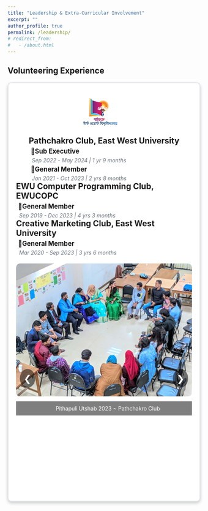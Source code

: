 ```yaml
---
title: "Leadership & Extra-Curricular Involvement"
excerpt: ""
author_profile: true
permalink: /leadership/
# redirect_from: 
#   - /about.html
---
```

## Volunteering Experience

<div align="center">
  <div class="container">
    <div class="header">
      <img src="https://github.com/fahimrayhan/fahimrayhan.github.io/blob/master/gallery/pic2/pathchakro.png?raw=true" alt="Pathchakro Logo" class="logo">
      <div>
        <h4 class="title">Pathchakro Club, East West University</h4>
        <p class="position">📌Sub Executive</p>
        <p class="duration">Sep 2022 - May 2024 | 1 yr 9 months</p>
        <p class="position">📌General Member</p>
        <p class="duration">Jan 2021 - Oct 2023 | 2 yrs 8 months</p>
      </div>
      <div>
        <h4 class="title">EWU Computer Programming Club, EWUCOPC</h4>
        <p class="position">📌General Member</p>
        <p class="duration">Sep 2019 - Dec 2023 | 4 yrs 3 months</p>
      </div>
      <div>
        <h4 class="title">Creative Marketing Club, East West University</h4>
        <p class="position">📌General Member</p>
        <p class="duration">Mar 2020 - Sep 2023 | 3 yrs 6 months</p>
      </div>
    </div>
    <div class="carousel-container">
      <div id="carousel" class="carousel">
        <div class="slide">
          <img src="https://github.com/fahimrayhan/fahimrayhan.github.io/blob/master/gallery/pathchakro3.jpg?raw=true" alt="img2" class="slide-image">
          <div class="caption">Pithapuli Utshab 2023 ~ Pathchakro Club</div>
        </div>
        <div class="slide">
          <img src="https://github.com/fahimrayhan/fahimrayhan.github.io/blob/master/gallery/pathchakro5.jpg?raw=true" alt="img2" class="slide-image">
          <div class="caption">Pithapuli Utshab 2023 ~ Pathchakro Club</div>
        </div>
        <div class="slide">
          <img src="https://github.com/fahimrayhan/fahimrayhan.github.io/blob/master/gallery/pathchakro6.jpg?raw=true" alt="img2" class="slide-image">
          <div class="caption">Pithapuli Utshab 2023 Organizing Team ~ Pathchakro Club</div>
        </div>
        <div class="slide">
          <img src="https://github.com/fahimrayhan/fahimrayhan.github.io/blob/master/gallery/pathchakro8.jpg?raw=true" alt="img2" class="slide-image">
          <div class="caption">A Regular Reading Sesson ~ Pathchakro Club</div>
        </div>
        <div class="slide">
          <img src="https://github.com/fahimrayhan/fahimrayhan.github.io/blob/master/gallery/even2.jpeg?raw=true" alt="img2" class="slide-image">
          <div class="caption">Team photo after a cultural program ~ Pathchakro Club</div>
        </div>
        <div class="slide">
          <img src="https://github.com/fahimrayhan/fahimrayhan.github.io/blob/master/gallery/even3.jpeg?raw=true" alt="img2" class="slide-image">
          <div class="caption">Team photo after a signeture program ~ Pathchakro Club</div>
        </div>
        <div class="slide">
          <img src="https://github.com/fahimrayhan/fahimrayhan.github.io/blob/master/gallery/pathchakro11.jpg?raw=true" alt="img2" class="slide-image">
          <div class="caption">Group photo with club members ~ Pathchakro Club</div>
        </div>
        <div class="slide">
          <img src="https://github.com/fahimrayhan/fahimrayhan.github.io/blob/master/gallery/subEC.jpg?raw=true" alt="img2" class="slide-image">
          <div class="caption">EWU Pathchakro Club SUB EC Poster ~ 2022</div>
        </div>
        <div class="slide">
          <img src="https://github.com/fahimrayhan/fahimrayhan.github.io/blob/master/gallery/pathchakro1.jpg?raw=true" alt="img1" class="slide-image">
          <div class="caption">Recent Pathchakro Panel Handover Event - 2024</div>
        </div>
        <!-- Add more images below -->
        <div class="slide">
          <img src="https://github.com/fahimrayhan/fahimrayhan.github.io/blob/master/gallery/ewuCMC.jpg?raw=true" alt="img5" class="slide-image">
          <div class="caption">EWU Creative Marketing Club Ice Breaking Event Group Discussion</div>
        </div>
        <div class="slide">
          <img src="https://github.com/fahimrayhan/fahimrayhan.github.io/blob/master/gallery/pathchakro12.jpg?raw=true" alt="img5" class="slide-image">
          <div class="caption">Shooting a short-film for Pathchakro Club</div>
        </div>
        <div class="slide">
          <img src="https://github.com/fahimrayhan/fahimrayhan.github.io/blob/master/gallery/film2.jpeg?raw=true" alt="img5" class="slide-image">
          <div class="caption">A glimpse into the making of our 21st February short film.</div>
        </div>
        <div class="slide">
          <img src="https://github.com/fahimrayhan/fahimrayhan.github.io/blob/master/gallery/film3.JPG?raw=true" alt="img5" class="slide-image">
          <div class="caption">A photo taken after the shooting of a documentary about public awareness for the Pathchakro Club.</div>
        </div>
        <!-- Help Children -->
        <div class="slide">
          <img src="https://github.com/fahimrayhan/fahimrayhan.github.io/blob/master/gallery/pic2/helpChildren2.JPG?raw=true" alt="img5" class="slide-image">
          <div class="caption">Token Of Love an event for street children in Bangladesh</div>
        </div>
        <div class="slide">
          <img src="https://github.com/fahimrayhan/fahimrayhan.github.io/blob/master/gallery/pic2/helpChildren3.JPG?raw=true" alt="img5" class="slide-image">
          <div class="caption">Token Of Love an event for street children in Bangladesh</div>
        </div>
        <div class="slide">
          <img src="https://github.com/fahimrayhan/fahimrayhan.github.io/blob/master/gallery/pic2/helpChildren5.JPG?raw=true" alt="img5" class="slide-image">
          <div class="caption">Token Of Love an event for street children in Bangladesh</div>
        </div>
      </div>
      <a href="javascript:void(0)" onclick="slide(-1)" class="nav-button left">&#10094;</a>
      <a href="javascript:void(0)" onclick="slide(1)" class="nav-button right">&#10095;</a>
    </div>
  </div>
</div>



<style>
  .container {
    border: 2px solid #e1e4e8;
    border-radius: 10px;
    padding: 20px;
    max-width: 100%;
    margin: auto;
    box-shadow: 0px 4px 8px rgba(0,0,0,0.2);
    background-color: #fff;
  }

  .header {
    display: flex;
    flex-direction:column;
    /* text-align:center; */
    align-items: center;
    justify-content: center;
    margin-bottom: 20px;
  }

  .logo {
    width: 120px;
    height: auto;
    margin-right: 20px;
  }

  .title
  {
    margin: 0;
    font-size: 1.5em;
    margin-bottom:5px;
    text-align: left;
    font-weight: bold;
  }

  .position {
    margin: 5px 0 5px 5px;
    font-size: 1.2em;
    text-align: left;
    font-weight: bold;
  }

  .duration {
    margin: 0 0 0 8px;
    color: #6a737d;
    font-size: 1.0em;
    text-align: left;
    font-style: italic;
  }

  .carousel-container {
    position: relative;
    width: 100%;
    overflow: hidden;
    border-radius: 10px;
    height: 600px; /* Increased height to allow larger images */
  }

  .carousel {
    display: flex;
    transition: transform 0.5s ease;
  }

  .slide {
    flex: 0 0 100%;
    text-align: center;
    position: relative;
  }

  .slide-image {
    width: 100%;
    height: auto;
    object-fit: contain;
    max-height: 550px; /* Increased max-height for larger images */
    border-radius: 10px;
  }

  .caption {
    background: rgba(0, 0, 0, 0.5);
    color: #fff;
    width: 100%;
    text-align: center;
    padding: 10px;
    margin-top: 10px;
  }

  .nav-button {
    position: absolute;
    top: 50%;
    transform: translateY(-50%);
    text-decoration: none;
    font-size: 24px;
    color: #fff;
    background-color: rgba(0,0,0,0.5);
    padding: 10px;
    border-radius: 50%;
  }

  .nav-button.left {
    left: 10px;
  }

  .nav-button.right {
    right: 10px;
  }
</style>


<script>
  let currentIndex = 0;
  const images = document.querySelectorAll('#carousel > .slide');
  const totalImages = images.length;

  function showImages() {
    const offset = -currentIndex * 100;
    document.getElementById('carousel').style.transform = `translateX(${offset}%)`;
  }

  function slide(step) {
    currentIndex = (currentIndex + step + totalImages) % totalImages;
    showImages();
  }
</script>


